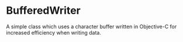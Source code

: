 BufferedWriter
==============

A simple class which uses a character buffer written in Objective-C for increased efficiency when writing data.